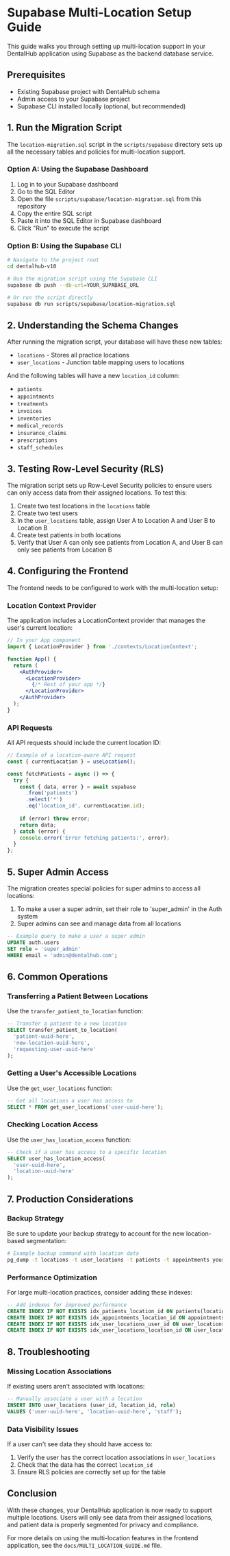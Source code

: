 # Supabase Multi-Location Setup Guide

This guide walks you through setting up multi-location support in your DentalHub application using Supabase as the backend database service.

## Prerequisites

- Existing Supabase project with DentalHub schema
- Admin access to your Supabase project
- Supabase CLI installed locally (optional, but recommended)

## 1. Run the Migration Script

The `location-migration.sql` script in the `scripts/supabase` directory sets up all the necessary tables and policies for multi-location support.

### Option A: Using the Supabase Dashboard

1. Log in to your Supabase dashboard
2. Go to the SQL Editor
3. Open the file `scripts/supabase/location-migration.sql` from this repository
4. Copy the entire SQL script
5. Paste it into the SQL Editor in Supabase dashboard
6. Click "Run" to execute the script

### Option B: Using the Supabase CLI

```bash
# Navigate to the project root
cd dentalhub-v10

# Run the migration script using the Supabase CLI
supabase db push --db-url=YOUR_SUPABASE_URL

# Or run the script directly
supabase db run scripts/supabase/location-migration.sql
```

## 2. Understanding the Schema Changes

After running the migration script, your database will have these new tables:

- `locations` - Stores all practice locations
- `user_locations` - Junction table mapping users to locations

And the following tables will have a new `location_id` column:
- `patients`
- `appointments`
- `treatments`
- `invoices`
- `inventories`
- `medical_records`
- `insurance_claims`
- `prescriptions`
- `staff_schedules`

## 3. Testing Row-Level Security (RLS)

The migration script sets up Row-Level Security policies to ensure users can only access data from their assigned locations. To test this:

1. Create two test locations in the `locations` table
2. Create two test users
3. In the `user_locations` table, assign User A to Location A and User B to Location B
4. Create test patients in both locations
5. Verify that User A can only see patients from Location A, and User B can only see patients from Location B

## 4. Configuring the Frontend

The frontend needs to be configured to work with the multi-location setup:

### Location Context Provider

The application includes a LocationContext provider that manages the user's current location:

```jsx
// In your App component
import { LocationProvider } from './contexts/LocationContext';

function App() {
  return (
    <AuthProvider>
      <LocationProvider>
        {/* Rest of your app */}
      </LocationProvider>
    </AuthProvider>
  );
}
```

### API Requests

All API requests should include the current location ID:

```jsx
// Example of a location-aware API request
const { currentLocation } = useLocation();

const fetchPatients = async () => {
  try {
    const { data, error } = await supabase
      .from('patients')
      .select('*')
      .eq('location_id', currentLocation.id);
      
    if (error) throw error;
    return data;
  } catch (error) {
    console.error('Error fetching patients:', error);
  }
};
```

## 5. Super Admin Access

The migration creates special policies for super admins to access all locations:

1. To make a user a super admin, set their role to 'super_admin' in the Auth system
2. Super admins can see and manage data from all locations

```sql
-- Example query to make a user a super admin
UPDATE auth.users
SET role = 'super_admin'
WHERE email = 'admin@dentalhub.com';
```

## 6. Common Operations

### Transferring a Patient Between Locations

Use the `transfer_patient_to_location` function:

```sql
-- Transfer a patient to a new location
SELECT transfer_patient_to_location(
  'patient-uuid-here',
  'new-location-uuid-here',
  'requesting-user-uuid-here'
);
```

### Getting a User's Accessible Locations

Use the `get_user_locations` function:

```sql
-- Get all locations a user has access to
SELECT * FROM get_user_locations('user-uuid-here');
```

### Checking Location Access

Use the `user_has_location_access` function:

```sql
-- Check if a user has access to a specific location
SELECT user_has_location_access(
  'user-uuid-here',
  'location-uuid-here'
);
```

## 7. Production Considerations

### Backup Strategy

Be sure to update your backup strategy to account for the new location-based segmentation:

```bash
# Example backup command with location data
pg_dump -t locations -t user_locations -t patients -t appointments your_database > backup.sql
```

### Performance Optimization

For large multi-location practices, consider adding these indexes:

```sql
-- Add indexes for improved performance
CREATE INDEX IF NOT EXISTS idx_patients_location_id ON patients(location_id);
CREATE INDEX IF NOT EXISTS idx_appointments_location_id ON appointments(location_id);
CREATE INDEX IF NOT EXISTS idx_user_locations_user_id ON user_locations(user_id);
CREATE INDEX IF NOT EXISTS idx_user_locations_location_id ON user_locations(location_id);
```

## 8. Troubleshooting

### Missing Location Associations

If existing users aren't associated with locations:

```sql
-- Manually associate a user with a location
INSERT INTO user_locations (user_id, location_id, role)
VALUES ('user-uuid-here', 'location-uuid-here', 'staff');
```

### Data Visibility Issues

If a user can't see data they should have access to:

1. Verify the user has the correct location associations in `user_locations`
2. Check that the data has the correct `location_id`
3. Ensure RLS policies are correctly set up for the table

## Conclusion

With these changes, your DentalHub application is now ready to support multiple locations. Users will only see data from their assigned locations, and patient data is properly segmented for privacy and compliance.

For more details on using the multi-location features in the frontend application, see the `docs/MULTI_LOCATION_GUIDE.md` file.